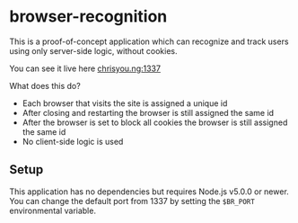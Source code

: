 # browser-recognition

This is a proof-of-concept application which can recognize and track users using only server-side logic, without cookies.

You can see it live here [chrisyou.ng:1337](https://chrisyou.ng:1337)

What does this do?

* Each browser that visits the site is assigned a unique id
* After closing and restarting the browser is still assigned the same id
* After the browser is set to block all cookies the browser is still assigned the same id
* No client-side logic is used

## Setup

This application has no dependencies but requires Node.js v5.0.0 or newer.
You can change the default port from 1337 by setting the `$BR_PORT` environmental variable.
